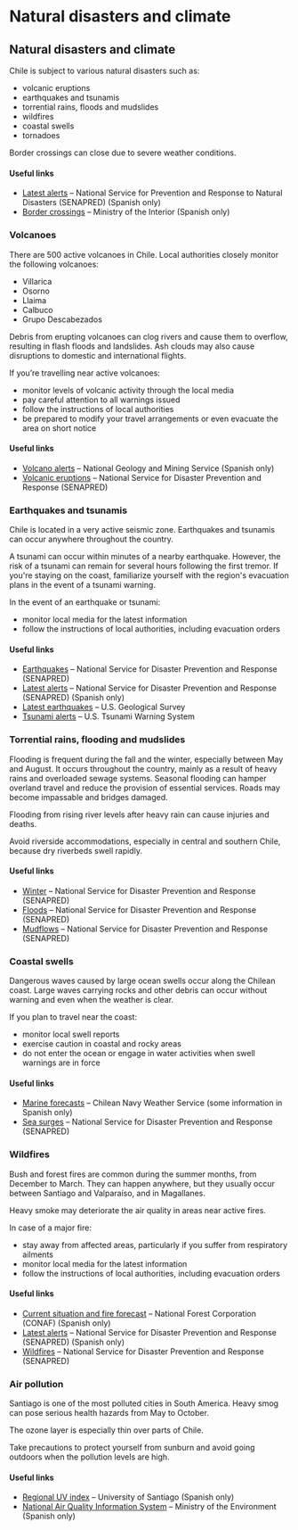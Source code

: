 # Natural disasters and climate

## Natural disasters and climate

Chile is subject to various natural disasters such as:

* volcanic eruptions
* earthquakes and tsunamis
* torrential rains, floods and mudslides
* wildfires
* coastal swells
* tornadoes

Border crossings can close due to severe weather conditions.

#### Useful links

* [Latest alerts](https://senapred.cl/informate/alertas) – National Service for Prevention and Response to Natural Disasters (SENAPRED) (Spanish only)
* [Border crossings](http://www.pasosfronterizos.gov.cl/) – Ministry of the Interior (Spanish only)

### Volcanoes

There are 500 active volcanoes in Chile. Local authorities closely monitor the following volcanoes:

* Villarica
* Osorno
* Llaima
* Calbuco
* Grupo Descabezados

Debris from erupting volcanoes can clog rivers and cause them to overflow, resulting in flash floods and landslides. Ash clouds may also cause disruptions to domestic and international flights.

If you’re travelling near active volcanoes:

* monitor levels of volcanic activity through the local media
* pay careful attention to all warnings issued
* follow the instructions of local authorities
* be prepared to modify your travel arrangements or even evacuate the area on short notice

#### Useful links

* [Volcano alerts](https://rnvv.sernageomin.cl/) – National Geology and Mining Service (Spanish only)
* [Volcanic eruptions](https://bibliogrd.senapred.gob.cl/bitstream/handle/1671/6385/05_ErupcionVolcanica_Ingles%20SENAPRED%202023.pdf?sequence=5&isAllowed=y) – National Service for Disaster Prevention and Response (SENAPRED)

### Earthquakes and tsunamis

Chile is located in a very active seismic zone. Earthquakes and tsunamis can occur anywhere throughout the country.

A tsunami can occur within minutes of a nearby earthquake. However, the risk of a tsunami can remain for several hours following the first tremor. If you're staying on the coast, familiarize yourself with the region's evacuation plans in the event of a tsunami warning.

In the event of an earthquake or tsunami:

* monitor local media for the latest information
* follow the instructions of local authorities, including evacuation orders

#### Useful links

* [Earthquakes](https://bibliogrd.senapred.gob.cl/bitstream/handle/1671/6385/15_Sismo_Ingles%20SENAPRED%202023.pdf?sequence=15&isAllowed=y) – National Service for Disaster Prevention and Response (SENAPRED)
* [Latest alerts](https://senapred.cl/informate/alertas) – National Service for Disaster Prevention and Response (SENAPRED) (Spanish only)
* [Latest earthquakes](https://earthquake.usgs.gov/earthquakes/map/?extent=-3.33795,-125.33203&extent=65.07213,-64.6875) – U.S. Geological Survey
* [Tsunami alerts](https://tsunami.gov/) – U.S. Tsunami Warning System

### Torrential rains, flooding and mudslides

Flooding is frequent during the fall and the winter, especially between May and August. It occurs throughout the country, mainly as a result of heavy rains and overloaded sewage systems. Seasonal flooding can hamper overland travel and reduce the provision of essential services. Roads may become impassable and bridges damaged.

Flooding from rising river levels after heavy rain can cause injuries and deaths.

Avoid riverside accommodations, especially in central and southern Chile, because dry riverbeds swell rapidly.

#### Useful links

* [Winter](https://bibliogrd.senapred.gob.cl/bitstream/handle/1671/6385/10_Invierno_ingles%20SENAPRED%202023.pdf?sequence=10&isAllowed=y) – National Service for Disaster Prevention and Response (SENAPRED)
* [Floods](https://bibliogrd.senapred.gob.cl/bitstream/handle/1671/6385/09_Inundaciones_ingles%20SENAPRED%202023.pdf?sequence=9&isAllowed=y) – National Service for Disaster Prevention and Response (SENAPRED)
* [Mudflows](https://bibliogrd.senapred.gob.cl/bitstream/handle/1671/6385/01_Aluviones_Ingles%20SENAPRED%202023.pdf?sequence=1&isAllowed=y) – National Service for Disaster Prevention and Response (SENAPRED)

### Coastal swells

Dangerous waves caused by large ocean swells occur along the Chilean coast. Large waves carrying rocks and other debris can occur without warning and even when the weather is clear.

If you plan to travel near the coast:

* monitor local swell reports
* exercise caution in coastal and rocky areas
* do not enter the ocean or engage in water activities when swell warnings are in force

#### Useful links

* [Marine forecasts](https://meteoarmada.directemar.cl/prontus_meteo/site/edic/base/port/inicio.html) – Chilean Navy Weather Service (some information in Spanish only)
* [Sea surges](https://bibliogrd.senapred.gob.cl/bitstream/handle/1671/6385/12_Marejadas_Ingles%20SENAPRED%202023.pdf?sequence=12&isAllowed=y) – National Service for Disaster Prevention and Response (SENAPRED)

### Wildfires

Bush and forest fires are common during the summer months, from December to March. They can happen anywhere, but they usually occur between Santiago and Valparaíso, and in Magallanes.

Heavy smoke may deteriorate the air quality in areas near active fires.

In case of a major fire:

* stay away from affected areas, particularly if you suffer from respiratory ailments
* monitor local media for the latest information
* follow the instructions of local authorities, including evacuation orders

#### Useful links

* [Current situation and fire forecast](https://www.conaf.cl/incendios/situacion-actual-y-pronostico-de-incendios/#reporteincendios) – National Forest Corporation (CONAF) (Spanish only)
* [Latest alerts](https://senapred.cl/informate/alertas) – National Service for Disaster Prevention and Response (SENAPRED) (Spanish only)
* [Wildfires](https://bibliogrd.senapred.gob.cl/bitstream/handle/1671/6385/08_IncendiosForestales_Ingles%20SENAPRED%202023.pdf?sequence=8&isAllowed=y) – National Service for Disaster Prevention and Response (SENAPRED)

### Air pollution

Santiago is one of the most polluted cities in South America. Heavy smog can pose serious health hazards from May to October.

The ozone layer is especially thin over parts of Chile.

Take precautions to protect yourself from sunburn and avoid going outdoors when the pollution levels are high.

#### Useful links

* [Regional UV index](https://www.indiceuv.cl/) – University of Santiago (Spanish only)
* [National Air Quality Information System](https://sinca.mma.gob.cl/) – Ministry of the Environment (Spanish only)